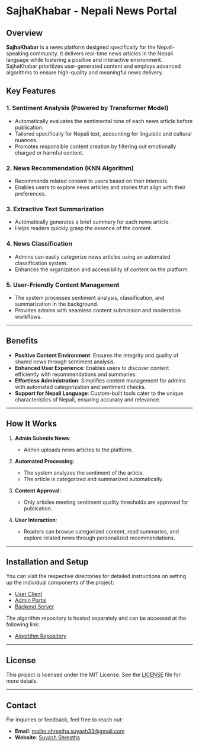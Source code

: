 # SajhaKhabar - Nepali News Portal

## Overview

**SajhaKhabar** is a news platform designed specifically for the Nepali-speaking community. It delivers real-time news articles in the Nepali language while fostering a positive and interactive environment. SajhaKhabar prioritizes user-generated content and employs advanced algorithms to ensure high-quality and meaningful news delivery.

## Key Features

### 1. **Sentiment Analysis (Powered by Transformer Model)**

- Automatically evaluates the sentimental tone of each news article before publication.
- Tailored specifically for Nepali text, accounting for linguistic and cultural nuances.
- Promotes responsible content creation by filtering out emotionally charged or harmful content.

### 2. **News Recommendation (KNN Algorithm)**

- Recommends related content to users based on their interests.
- Enables users to explore news articles and stories that align with their preferences.

### 3. **Extractive Text Summarization**

- Automatically generates a brief summary for each news article.
- Helps readers quickly grasp the essence of the content.

### 4. **News Classification**

- Admins can easily categorize news articles using an automated classification system.
- Enhances the organization and accessibility of content on the platform.

### 5. **User-Friendly Content Management**

- The system processes sentiment analysis, classification, and summarization in the background.
- Provides admins with seamless content submission and moderation workflows.

---

## Benefits

- **Positive Content Environment**: Ensures the integrity and quality of shared news through sentiment analysis.
- **Enhanced User Experience**: Enables users to discover content efficiently with recommendations and summaries.
- **Effortless Administration**: Simplifies content management for admins with automated categorization and sentiment checks.
- **Support for Nepali Language**: Custom-built tools cater to the unique characteristics of Nepali, ensuring accuracy and relevance.

---

## How It Works

1. **Admin Submits News**:

   - Admin uploads news articles to the platform.

2. **Automated Processing**:

   - The system analyzes the sentiment of the article.
   - The article is categorized and summarized automatically.

3. **Content Approval**:

   - Only articles meeting sentiment quality thresholds are approved for publication.

4. **User Interaction**:
   - Readers can browse categorized content, read summaries, and explore related news through personalized recommendations.

---

## Installation and Setup

You can visit the respective directories for detailed instructions on setting up the individual components of the project:

- [User Client](client/README.md)
- [Admin Portal](admin/README.md)
- [Backend Server](server/README.md)

The algorithm repository is hosted separately and can be accessed at the following link:

- [Algorithm Repository](https://github.com/sthsuyash/News-algorithm)

---

## License

This project is licensed under the MIT License. See the [LICENSE](docs/LICENSE) file for more details.

---

## Contact

For inquiries or feedback, feel free to reach out:  

- **Email**: <mailto:shrestha.suyash33@gmail.com>
- **Website**: [Suyash Shrestha](https://www.suyashshrestha.com.np)
